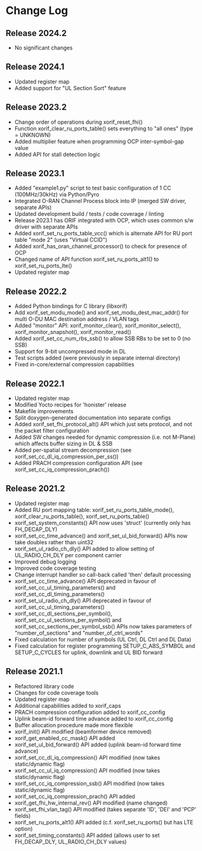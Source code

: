 # Change Log

## Release 2024.2
* No significant changes

## Release 2024.1
* Updated register map
* Added support for "UL Section Sort" feature

## Release 2023.2
* Change order of operations during xorif_reset_fhi()
* Function xorif_clear_ru_ports_table() sets everything to "all ones" (type = UNKNOWN)
* Added multiplier feature when programming OCP inter-symbol-gap value
* Added API for stall detection logic

## Release 2023.1
* Added "example1.py" script to test basic configuration of 1 CC (100MHz/30kHz) via Python/Pyro
* Integrated O-RAN Channel Process block into IP (merged SW driver, separate APIs)
* Updated development build / tests / code coverage / linting
* Release 2023.1 has ORIF integrated with OCP, which uses common s/w driver with separate APIs
* Added xorif_set_ru_ports_table_vcc() which is alternate API for RU port table "mode 2" (uses "Virtual CCID")
* Added xorif_has_oran_channel_processor() to check for presence of OCP
* Changed name of API function xorif_set_ru_ports_alt1() to xorif_set_ru_ports_lte()
* Updated register map

## Release 2022.2
* Added Python bindings for C library (libxorif)
* Add xorif_set_modu_mode() and xorif_set_modu_dest_mac_addr() for multi O-DU MAC destination address / VLAN tags
* Added "monitor" API: xorif_monitor_clear(), xorif_monitor_select(), xorif_monitor_snapshot(), xorif_monitor_read()
* Added xorif_set_cc_num_rbs_ssb() to allow SSB RBs to be set to 0 (no SSB)
* Support for 9-bit uncompressed mode in DL
* Test scripts added (were previously in separate internal directory)
* Fixed in-core/external compression capabilities

## Release 2022.1
* Updated register map
* Modified Yocto recipes for 'honister' release
* Makefile improvements
* Split doxygen-generated documentation into separate configs
* Added xorif_set_fhi_protocol_alt() API which just sets protocol, and not the packet filter configuration
* Added SW changes needed for dynamic compression (i.e. not M-Plane) which affects buffer sizing in DL & SSB
* Added per-spatial stream decompression (see xorif_set_cc_dl_iq_compression_per_ss())
* Added PRACH compression configuration API (see xorif_set_cc_iq_compression_prach())

## Release 2021.2
* Updated register map
* Added RU port mapping table: xorif_set_ru_ports_table_mode(), xorif_clear_ru_ports_table(), xorif_set_ru_ports_table()
* xorif_set_system_constants() API now uses 'struct' (currently only has FH_DECAP_DLY)
* xorif_set_cc_time_advance() and xorif_set_ul_bid_forward() APIs now take doubles rather than uint32
* xorif_set_ul_radio_ch_dly() API added to allow setting of UL_RADIO_CH_DLY per component carrier
* Improved debug logging
* Improved code coverage testing
* Change interrupt handler so call-back called 'then' default processing
* xorif_set_cc_time_advance() API deprecated in favour of xorif_set_cc_ul_timing_parameters() and xorif_set_cc_dl_timing_parameters()
* xorif_set_ul_radio_ch_dly() API deprecated in favour of xorif_set_cc_ul_timing_parameters()
* xorif_set_cc_dl_sections_per_symbol(), xorif_set_cc_ul_sections_per_symbol() and xorif_set_cc_sections_per_symbol_ssb() APIs now takes parameters of "number_of_sections" and "number_of_ctrl_words"
* Fixed calculation for number of symbols (UL Ctrl, DL Ctrl and DL Data)
* Fixed calculation for register programming SETUP_C_ABS_SYMBOL and SETUP_C_CYCLES for uplink, downlink and UL BID forward

## Release 2021.1
* Refactored library code
* Changes for code coverage tools
* Updated register map
* Additional capabilities added to xorif_caps
* PRACH compression configuration added to xorif_cc_config
* Uplink beam-id forward time advance added to xorif_cc_config
* Buffer allocation procedure made more flexible
* xorif_init() API modified (beamformer device removed)
* xorif_get_enabled_cc_mask() API added
* xorif_set_ul_bid_forward() API added (uplink beam-id forward time advance)
* xorif_set_cc_dl_iq_compression() API modified (now takes static/dynamic flag)
* xorif_set_cc_ul_iq_compression() API modified (now takes static/dynamic flag)
* xorif_set_cc_iq_compression_ssb() API modified (now takes static/dynamic flag)
* xorif_set_cc_iq_compression_prach() API added
* xorif_get_fhi_hw_internal_rev() API modified (name changed)
* xorif_set_fhi_vlan_tag() API modified (takes separate 'ID', 'DEI' and 'PCP' fields)
* xorif_set_ru_ports_alt1() API added (c.f. xorif_set_ru_ports() but has LTE option)
* xorif_set_timing_constants() API added (allows user to set FH_DECAP_DLY, UL_RADIO_CH_DLY values)
